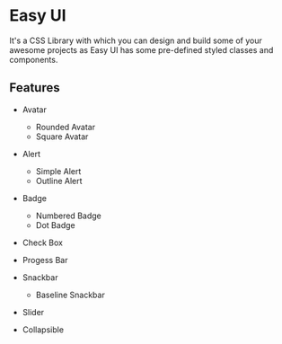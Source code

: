 # Easy UI
It's a CSS Library with which you can design and build some of your awesome projects as Easy UI
has some pre-defined styled classes and components.

## Features

- Avatar
    - Rounded Avatar
    - Square Avatar

- Alert
    - Simple Alert
    - Outline Alert

- Badge
    - Numbered Badge
    - Dot Badge

- Check Box

- Progess Bar

- Snackbar
	- Baseline Snackbar

- Slider

- Collapsible